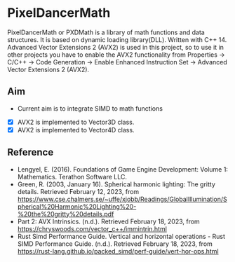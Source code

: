 # PixelDancerMath

PixelDancerMath or PXDMath is a library of math functions and data structures. It is based on dynamic loading library(DLL). Written with C++ 14. Advanced Vector Extensions 2 (AVX2) is used in this project, so to use it in other projects you have to enable the AVX2 functionality from Properties -> C/C++ -> Code Generation -> Enable Enhanced Instruction Set -> Advanced Vector Extensions 2 (AVX2).

## Aim

- Current aim is to integrate SIMD to math functions

- [x] AVX2 is implemented to Vector3D class.
- [x] AVX2 is implemented to Vector4D class.

## Reference

- Lengyel, E. (2016). Foundations of Game Engine Development: Volume 1: Mathematics. Terathon Software LLC.
- Green, R. (2003, January 16). Spherical harmonic lighting: The gritty details. Retrieved February 12, 2023, from https://www.cse.chalmers.se/~uffe/xjobb/Readings/GlobalIllumination/Spherical%20Harmonic%20Lighting%20-%20the%20gritty%20details.pdf
- Part 2: AVX Intrinsics. (n.d.). Retrieved February 18, 2023, from https://chryswoods.com/vector_c++/immintrin.html
- Rust Simd Performance Guide. Vertical and horizontal operations - Rust SIMD Performance Guide. (n.d.). Retrieved February 18, 2023, from https://rust-lang.github.io/packed_simd/perf-guide/vert-hor-ops.html